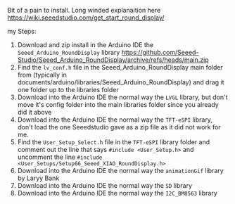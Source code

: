 

Bit of a pain to install.  Long winded explanaition here https://wiki.seeedstudio.com/get_start_round_display/ 

my Steps:

1. Download and zip install in the Arduino IDE the ```Seeed_Arduino_RoundDisplay```  library  https://github.com/Seeed-Studio/Seeed_Arduino_RoundDisplay/archive/refs/heads/main.zip
2. Find the ```lv_conf.h``` file in the Seeed_Arduino_RoundDisplay main folder from (typically in documents/arduino/libraries/Seeed_Arduino_RoundDisplay) and drag it one folder up to the libraries folder
3. Download into the Arduino IDE the normal way the ```LVGL``` library, but don't move it's config folder into the main libraries folder since you already did it above
4. Download into the Arduino IDE the normal way the ```TFT-eSPI``` library, don't load the one Seeedstudio gave as a zip file as it did not work for me.
5. Find the ```User_Setup_Select.h``` file in the ```TFT-eSPI``` library folder and comment out the line that says ```#include <User_Setup.h>``` and uncomment the line ```#include <User_Setups/Setup66_Seeed_XIAO_RoundDisplay.h>```
6. Download into the Arduino IDE the normal way the ```animationGif``` library by Laryy Bank
7. Download into the Arduino IDE the normal way the ```SD``` library 
8. Download into the Arduino IDE the normal way the ```I2C_BM8563``` library 
